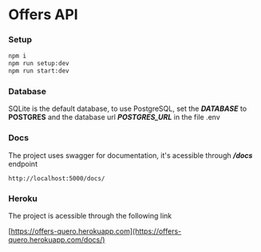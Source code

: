 # Offers API

### Setup

```sh
npm i
npm run setup:dev
npm run start:dev
```

### Database

SQLite is the default database, to use PostgreSQL, set the **_DATABASE_** to **POSTGRES** and the database url **_POSTGRES_URL_** in the file .env

### Docs

The project uses swagger for documentation, it's acessible through **_/docs_** endpoint

```
http://localhost:5000/docs/
```

### Heroku

The project is acessible through the following link

[https://offers-quero.herokuapp.com](https://offers-quero.herokuapp.com/docs/)
